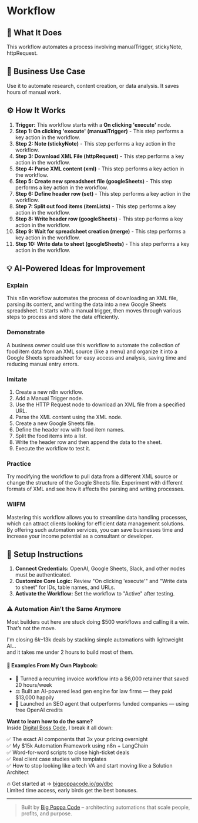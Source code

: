 # Workflow

## 🚀 What It Does
This workflow automates a process involving manualTrigger, stickyNote, httpRequest.

## 💼 Business Use Case
Use it to automate research, content creation, or data analysis. It saves hours of manual work.

## ⚙️ How It Works
1.  **Trigger:** This workflow starts with a **On clicking 'execute'** node.
2. **Step 1: On clicking 'execute' (manualTrigger)** - This step performs a key action in the workflow.
3. **Step 2: Note (stickyNote)** - This step performs a key action in the workflow.
4. **Step 3: Download XML File (httpRequest)** - This step performs a key action in the workflow.
5. **Step 4: Parse XML content (xml)** - This step performs a key action in the workflow.
6. **Step 5: Create new spreadsheet file (googleSheets)** - This step performs a key action in the workflow.
7. **Step 6: Define header row (set)** - This step performs a key action in the workflow.
8. **Step 7: Split out food items (itemLists)** - This step performs a key action in the workflow.
9. **Step 8: Write header row (googleSheets)** - This step performs a key action in the workflow.
10. **Step 9: Wait for spreadsheet creation (merge)** - This step performs a key action in the workflow.
11. **Step 10: Write data to sheet (googleSheets)** - This step performs a key action in the workflow.

## 💡 AI-Powered Ideas for Improvement
### Explain
This n8n workflow automates the process of downloading an XML file, parsing its content, and writing the data into a new Google Sheets spreadsheet. It starts with a manual trigger, then moves through various steps to process and store the data efficiently.

### Demonstrate
A business owner could use this workflow to automate the collection of food item data from an XML source (like a menu) and organize it into a Google Sheets spreadsheet for easy access and analysis, saving time and reducing manual entry errors.

### Imitate
1. Create a new n8n workflow.
2. Add a Manual Trigger node.
3. Use the HTTP Request node to download an XML file from a specified URL.
4. Parse the XML content using the XML node.
5. Create a new Google Sheets file.
6. Define the header row with food item names.
7. Split the food items into a list.
8. Write the header row and then append the data to the sheet.
9. Execute the workflow to test it.

### Practice
Try modifying the workflow to pull data from a different XML source or change the structure of the Google Sheets file. Experiment with different formats of XML and see how it affects the parsing and writing processes.

### WIIFM
Mastering this workflow allows you to streamline data handling processes, which can attract clients looking for efficient data management solutions. By offering such automation services, you can save businesses time and increase your income potential as a consultant or developer.

## 🔧 Setup Instructions
1. **Connect Credentials:** OpenAI, Google Sheets, Slack, and other nodes must be authenticated.
2. **Customize Core Logic:** Review "On clicking 'execute'" and "Write data to sheet" for IDs, table names, and URLs.
3. **Activate the Workflow:** Set the workflow to "Active" after testing.

### ⚠️ Automation Ain’t the Same Anymore

Most builders out here are stuck doing $500 workflows and calling it a win.  
That’s not the move.  

I'm closing $6k–$13k deals by stacking simple automations with lightweight AI...  
and it takes me under 2 hours to build most of them.

#### 🧠 Examples From My Own Playbook:
- 🔁 Turned a recurring invoice workflow into a $6,000 retainer that saved 20 hours/week  
- ⚖️ Built an AI-powered lead gen engine for law firms — they paid $13,000 happily  
- 🚀 Launched an SEO agent that outperforms funded companies — using free OpenAI credits  

**Want to learn how to do the same?**  
Inside [Digital Boss Code](https://bigpoppacode.io/go/dbc), I break it all down:

✅ The exact AI components that 3x your pricing overnight  
✅ My $15k Automation Framework using n8n + LangChain  
✅ Word-for-word scripts to close high-ticket deals  
✅ Real client case studies with templates  
✅ How to stop looking like a tech VA and start moving like a Solution Architect  

🔥 Get started at → [bigpoppacode.io/go/dbc](https://bigpoppacode.io/go/dbc)  
Limited time access, early birds get the best bonuses.

---
> Built by [Big Poppa Code](https://bigpoppacode.io) – architecting automations that scale people, profits, and purpose.
